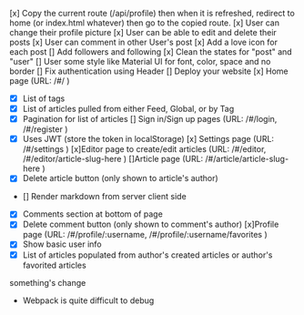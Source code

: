 [x] Copy the current route (/api/profile) then when it is refreshed,
redirect to home (or index.html whatever) then go to the copied route.
[x] User can change their profile picture
[x] User can be able to edit and delete their posts
[x] User can comment in other User's post
[x] Add a love icon for each post
[] Add followers and following
[x] Clean the states for "post" and "user"
[] User some style like Material UI for font, color, space and no border
[] Fix authentication using Header
[] Deploy your website
[x] Home page (URL: /#/ )
- [x] List of tags
- [x] List of articles pulled from either Feed, Global, or by Tag
- [x] Pagination for list of articles
[] Sign in/Sign up pages (URL: /#/login, /#/register )
- [x] Uses JWT (store the token in localStorage)
[x] Settings page (URL: /#/settings )
[x]Editor page to create/edit articles (URL: /#/editor, /#/editor/article-slug-here )
[]Article page (URL: /#/article/article-slug-here )
- [x] Delete article button (only shown to article's author)
- [] Render markdown from server client side
- [x] Comments section at bottom of page
- [x] Delete comment button (only shown to comment's author)
[x]Profile page (URL: /#/profile/:username, /#/profile/:username/favorites )
- [x] Show basic user info
- [x] List of articles populated from author's created articles or author's favorited articles

something's change

- Webpack is quite difficult to debug

